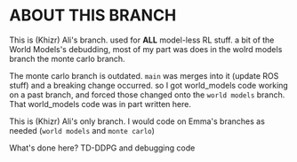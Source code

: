 # ABOUT THIS BRANCH

This is (Khizr) Ali's branch. used for **ALL** model-less RL stuff. a bit of the World Models's debudding, most of my part was does in the wolrd models branch the monte carlo branch.

The monte carlo branch is outdated. `main` was merges into it (update ROS stuff) and a breaking change occurred. so I got world_models code working on a past branch, and forced those changed onto the `world models` branch. That world_models code was in part written here. 


This is (Khizr) Ali's only branch. I would code on Emma's branches as needed (`world models` and `monte carlo`) 

What's done here? 
TD-DDPG and debugging code
